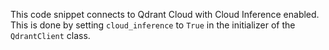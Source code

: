 This code snippet connects to Qdrant Cloud with Cloud Inference enabled. This is done by setting `cloud_inference` to `True` in the initializer of the `QdrantClient` class.